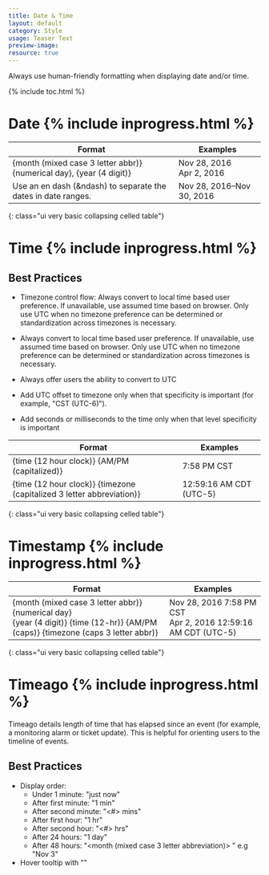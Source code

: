 ```yaml
---
title: Date & Time
layout: default
category: Style
usage: Teaser Text
preview-image:
resource: true
---
```


Always use human-friendly formatting when displaying date and/or time.

{% include toc.html %}

# Date {% include inprogress.html %}

| Format | Examples |
| --- | --- |
| {month (mixed case 3 letter abbr)} {numerical day}, {year (4 digit)} | Nov 28, 2016<br>Apr 2, 2016 |
| Use an en dash (&ndash) to separate the dates in date ranges. | Nov 28, 2016–Nov 30, 2016 |
{: class="ui very basic collapsing celled table"}

# Time {% include inprogress.html %}

## Best Practices

-   Timezone control flow: Always convert to local time based user preference.
    If unavailable, use assumed time based on browser. Only use UTC when no
    timezone preference can be determined or standardization across timezones
    is necessary.

-   Always convert to local time based user preference. If unavailable, use
    assumed time based on browser. Only use UTC when no timezone preference can
    be determined or standardization across timezones is necessary.

-   Always offer users the ability to convert to UTC

-   Add UTC offset to timezone only when that specificity is important (for
    example, "CST (UTC-6)").

-   Add seconds or milliseconds to the time only when that level specificity is
    important

| Format | Examples |
| --- | --- |
| {time (12 hour clock)} {AM/PM (capitalized)} | 7:58 PM CST |
| {time (12 hour clock)} {timezone (capitalized 3 letter abbreviation)} | 12:59:16 AM CDT (UTC-5) |
{: class="ui very basic collapsing celled table"}

# Timestamp {% include inprogress.html %}

| Format | Examples |
| --- | --- |
| {month (mixed case 3 letter abbr)} {numerical day}<br>{year (4 digit)} {time (12-hr)} {AM/PM (caps)} {timezone (caps 3 letter abbr)} | Nov 28, 2016 7:58 PM CST<br>Apr 2, 2016 12:59:16 AM CDT (UTC-5) |
{: class="ui very basic collapsing celled table"}

# Timeago {% include inprogress.html %}

Timeago details length of time that has elapsed since an event (for example, a
monitoring alarm or ticket update). This is helpful for orienting users to the
timeline of events.

## Best Practices

-   Display order:
    -   Under 1 minute: "just now"
    -   After first minute: "1 min"
    -   After second minute: "<#> mins"
    -   After first hour: "1 hr"
    -   After second hour: "<#> hrs"
    -   After 24 hours: "1 day"
    -   After 48 hours: "<month (mixed case 3 letter abbreviation)> <numerical day>" e.g "Nov 3"
-   Hover tooltip with "<timestamp>"
